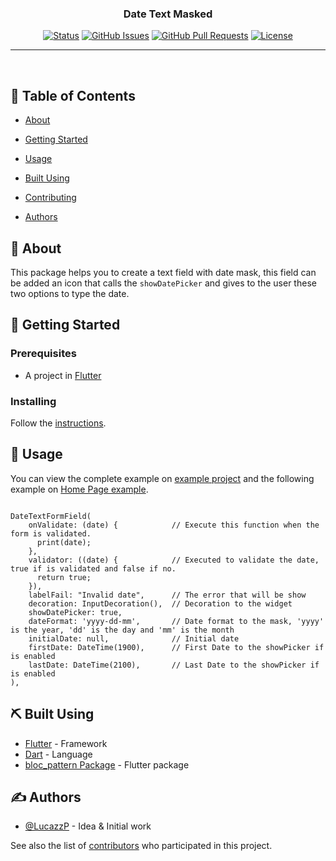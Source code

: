 <h3 align="center">Date Text Masked</h3>

<div align="center">

  

[![Status](https://img.shields.io/badge/status-active-success.svg)]()
[![GitHub Issues](https://img.shields.io/github/issues/LucazzP/date_text_masked.svg)](https://github.com/LucazzP/date_text_masked/issues)
[![GitHub Pull Requests](https://img.shields.io/github/issues-pr/LucazzP/date_text_masked.svg)](https://github.com/LucazzP/date_text_masked/pulls)
[![License](https://img.shields.io/badge/license-MIT-blue.svg)](/LICENSE)

  

</div>

  

---

  

<br>

</p>


## 📝 Table of Contents

  
-  [About](#about)

-  [Getting Started](#getting_started)

-  [Usage](#usage)

-  [Built Using](#built_using)

-  [Contributing](../CONTRIBUTING.md)

-  [Authors](#authors)


  
## 🧐 About <a name = "about"></a>

  

This package helps you to create a text field with date mask, this field can be added an icon that 
calls the  `showDatePicker` and gives to the user these two options to type the date.



## 🏁 Getting Started <a name = "getting_started"></a>

  
### Prerequisites

  

- A project in [Flutter](https://flutter.dev)


  

### Installing

  

Follow the [instructions](https://pub.dev/packages/date_text_masked#-installing-tab-).

  

## 🎈 Usage <a name="usage"></a>

  
You can view the complete example on [example project](https://github.com/LucazzP/date_text_masked/tree/master/example) 
and the following example on [Home Page example](https://github.com/LucazzP/date_text_masked/blob/master/example/lib/src/home/home_page.dart).

```

DateTextFormField(
    onValidate: (date) {            // Execute this function when the form is validated.
      print(date);
    },
    validator: ((date) {            // Executed to validate the date, true if is validated and false if no.
      return true;
    }),
    labelFail: "Invalid date",      // The error that will be show
    decoration: InputDecoration(),  // Decoration to the widget
    showDatePicker: true,
    dateFormat: 'yyyy-dd-mm',       // Date format to the mask, 'yyyy' is the year, 'dd' is the day and 'mm' is the month
    initialDate: null,              // Initial date
    firstDate: DateTime(1900),      // First Date to the showPicker if is enabled
    lastDate: DateTime(2100),       // Last Date to the showPicker if is enabled
),

```

  

## ⛏️ Built Using <a name = "built_using"></a>

  

- [Flutter](https://flutter.dev/) - Framework
- [Dart](https://dart.dev/) - Language
- [bloc_pattern Package](https://pub.dev/packages/bloc_pattern) - Flutter package
  

## ✍️ Authors <a name = "authors"></a>

  

-  [@LucazzP](https://github.com/LucazzP) - Idea & Initial work

  
See also the list of [contributors](https://github.com/LucazzP/date_text_masked/contributors) who participated in this project.